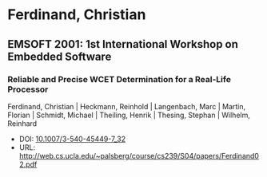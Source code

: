 # Ferdinand, Christian

## EMSOFT 2001: 1st International Workshop on Embedded Software

### Reliable and Precise WCET Determination for a Real-Life Processor
Ferdinand, Christian | Heckmann, Reinhold | Langenbach, Marc | Martin, Florian | Schmidt, Michael | Theiling, Henrik | Thesing, Stephan | Wilhelm, Reinhard
* DOI: [10.1007/3-540-45449-7_32](https://doi.org/10.1007/3-540-45449-7_32)
* URL: <http://web.cs.ucla.edu/~palsberg/course/cs239/S04/papers/Ferdinand02.pdf>

